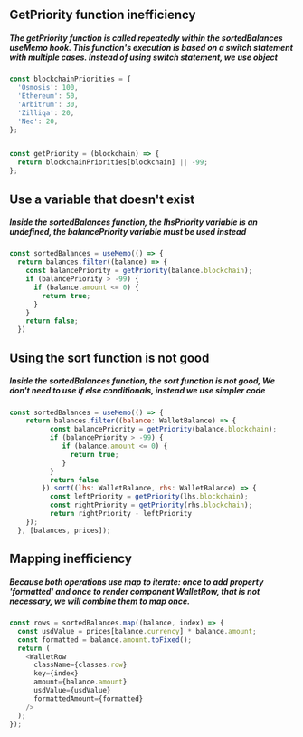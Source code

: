 
## GetPriority function inefficiency
##### The getPriority function is called repeatedly within the sortedBalances useMemo hook. This function's execution is based on a switch statement with multiple cases. Instead of using switch statement, we use object

```javascript
const blockchainPriorities = {
  'Osmosis': 100,
  'Ethereum': 50,
  'Arbitrum': 30,
  'Zilliqa': 20,
  'Neo': 20,
};


const getPriority = (blockchain) => {
  return blockchainPriorities[blockchain] || -99;
};
```

## Use a variable that doesn't exist
##### Inside the sortedBalances function, the lhsPriority variable is an undefined, the balancePriority variable must be used instead

```javascript
const sortedBalances = useMemo(() => {
  return balances.filter((balance) => {
    const balancePriority = getPriority(balance.blockchain);
    if (balancePriority > -99) {
      if (balance.amount <= 0) {
        return true;
      }
    }
    return false;
  })
```

## Using the sort function is not good
##### Inside the sortedBalances function, the sort function is not good, We don't need to use if else conditionals, instead we use simpler code

```javascript
const sortedBalances = useMemo(() => {
    return balances.filter((balance: WalletBalance) => {
		  const balancePriority = getPriority(balance.blockchain);
		  if (balancePriority > -99) {
		     if (balance.amount <= 0) {
		       return true;
		     }
		  }
		  return false
		}).sort((lhs: WalletBalance, rhs: WalletBalance) => {
		  const leftPriority = getPriority(lhs.blockchain);
		  const rightPriority = getPriority(rhs.blockchain);
		  return rightPriority - leftPriority
    });
  }, [balances, prices]);
```

## Mapping inefficiency
##### Because both operations use map to iterate: once to add property 'formatted' and once to render component WalletRow, that is not necessary, we will combine them to map once.

```javascript
const rows = sortedBalances.map((balance, index) => {
  const usdValue = prices[balance.currency] * balance.amount;
  const formatted = balance.amount.toFixed();
  return (
    <WalletRow
      className={classes.row}
      key={index}
      amount={balance.amount}
      usdValue={usdValue}
      formattedAmount={formatted}
    />
  );
});